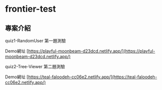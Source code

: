 # frontier-test

## 專案介紹

quiz1-RandomUser 第一題測驗

Demo網址 [https://playful-moonbeam-d23dcd.netlify.app/](https://playful-moonbeam-d23dcd.netlify.app/)


quiz2-Tree-Viewer 第二題測驗

Demo網址 [https://teal-faloodeh-cc06e2.netlify.app/](https://teal-faloodeh-cc06e2.netlify.app/)
